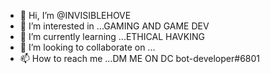- 👋 Hi, I’m @INVISIBLEHOVE
- 👀 I’m interested in ...GAMING AND GAME DEV
- 🌱 I’m currently learning ...ETHICAL HAVKING
- 💞️ I’m looking to collaborate on ...
- 📫 How to reach me ...DM ME ON DC bot-developer#6801

<!---
INVISIBLEHOVE/INVISIBLEHOVE is a ✨ special ✨ repository because its `README.md` (this file) appears on your GitHub profile.
You can click the Preview link to take a look at your changes.
--->
